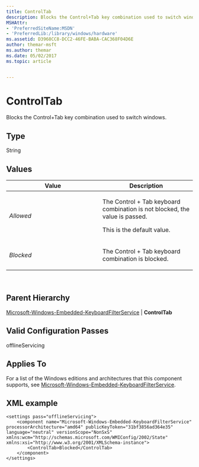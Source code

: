 ```yaml
---
title: ControlTab
description: Blocks the Control+Tab key combination used to switch windows.
MSHAttr:
- 'PreferredSiteName:MSDN'
- 'PreferredLib:/library/windows/hardware'
ms.assetid: D3968CC8-DCC2-46FE-BABA-CAC368F04D6E
author: themar-msft
ms.author: themar
ms.date: 05/02/2017
ms.topic: article


---
```


# ControlTab


Blocks the Control+Tab key combination used to switch windows.

## Type


String

## Values


<table>
<colgroup>
<col width="50%" />
<col width="50%" />
</colgroup>
<thead>
<tr class="header">
<th>Value</th>
<th>Description</th>
</tr>
</thead>
<tbody>
<tr class="odd">
<td><p><em>Allowed</em></p></td>
<td><p>The Control + Tab keyboard combination is not blocked, the value is passed.</p>
<p>This is the default value.</p></td>
</tr>
<tr class="even">
<td><p><em>Blocked</em></p></td>
<td><p>The Control + Tab keyboard combination is blocked.</p></td>
</tr>
</tbody>
</table>

 

## Parent Hierarchy


[Microsoft-Windows-Embedded-KeyboardFilterService](microsoft-windows-embedded-keyboardfilterservice.md) | **ControlTab**

## Valid Configuration Passes


offlineServicing

## Applies To


For a list of the Windows editions and architectures that this component supports, see [Microsoft-Windows-Embedded-KeyboardFilterService](microsoft-windows-embedded-keyboardfilterservice.md).

## XML example


```
<settings pass="offlineServicing">
    <component name="Microsoft-Windows-Embedded-KeyboardFilterService" processorArchitecture="amd64" publicKeyToken="31bf3856ad364e35" language="neutral" versionScope="NonSxS" xmlns:wcm="http://schemas.microsoft.com/WMIConfig/2002/State" xmlns:xsi="http://www.w3.org/2001/XMLSchema-instance">
        <ControlTab>Blocked</ControlTab>
    </component>
</settings>
```

 

 







